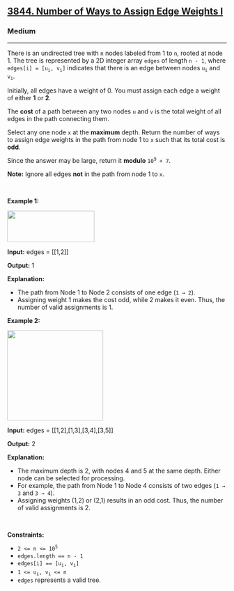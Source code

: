 <h2><a href="https://leetcode.com/problems/number-of-ways-to-assign-edge-weights-i">3844. Number of Ways to Assign Edge Weights I</a></h2><h3>Medium</h3><hr><p>There is an undirected tree with <code>n</code> nodes labeled from 1 to <code>n</code>, rooted at node 1. The tree is represented by a 2D integer array <code>edges</code> of length <code>n - 1</code>, where <code>edges[i] = [u<sub>i</sub>, v<sub>i</sub>]</code> indicates that there is an edge between nodes <code>u<sub>i</sub></code> and <code>v<sub>i</sub></code>.</p>

<p>Initially, all edges have a weight of 0. You must assign each edge a weight of either <strong>1</strong> or <strong>2</strong>.</p>

<p>The <strong>cost</strong> of a path between any two nodes <code>u</code> and <code>v</code> is the total weight of all edges in the path connecting them.</p>

<p>Select any one node <code>x</code> at the <strong>maximum</strong> depth. Return the number of ways to assign edge weights in the path from node 1 to <code>x</code> such that its total cost is <strong>odd</strong>.</p>

<p>Since the answer may be large, return it <strong>modulo</strong> <code>10<sup>9</sup> + 7</code>.</p>

<p><strong>Note:</strong> Ignore all edges <strong>not</strong> in the path from node 1 to <code>x</code>.</p>

<p>&nbsp;</p>
<p><strong class="example">Example 1:</strong></p>

<p><img src="https://assets.leetcode.com/uploads/2025/03/23/screenshot-2025-03-24-at-060006.png" style="width: 200px; height: 72px;" /></p>

<div class="example-block">
<p><strong>Input:</strong> <span class="example-io">edges = [[1,2]]</span></p>

<p><strong>Output:</strong> <span class="example-io">1</span></p>

<p><strong>Explanation:</strong></p>

<ul>
	<li>The path from Node 1 to Node 2 consists of one edge (<code>1 &rarr; 2</code>).</li>
	<li>Assigning weight 1 makes the cost odd, while 2 makes it even. Thus, the number of valid assignments is 1.</li>
</ul>
</div>

<p><strong class="example">Example 2:</strong></p>

<p><img src="https://assets.leetcode.com/uploads/2025/03/23/screenshot-2025-03-24-at-055820.png" style="width: 220px; height: 207px;" /></p>

<div class="example-block">
<p><strong>Input:</strong> <span class="example-io">edges = [[1,2],[1,3],[3,4],[3,5]]</span></p>

<p><strong>Output:</strong> <span class="example-io">2</span></p>

<p><strong>Explanation:</strong></p>

<ul>
	<li>The maximum depth is 2, with nodes 4 and 5 at the same depth. Either node can be selected for processing.</li>
	<li>For example, the path from Node 1 to Node 4 consists of two edges (<code>1 &rarr; 3</code> and <code>3 &rarr; 4</code>).</li>
	<li>Assigning weights (1,2) or (2,1) results in an odd cost. Thus, the number of valid assignments is 2.</li>
</ul>
</div>

<p>&nbsp;</p>
<p><strong>Constraints:</strong></p>

<ul>
	<li><code>2 &lt;= n &lt;= 10<sup>5</sup></code></li>
	<li><code>edges.length == n - 1</code></li>
	<li><code>edges[i] == [u<sub>i</sub>, v<sub>i</sub>]</code></li>
	<li><code>1 &lt;= u<sub>i</sub>, v<sub>i</sub> &lt;= n</code></li>
	<li><code>edges</code> represents a valid tree.</li>
</ul>
